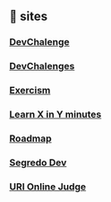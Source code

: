 ## :card_index: sites

### [DevChalenge](https://www.devchallenge.com.br/)
### [DevChalenges](https://devchallenges.io/)
### [Exercism](https://exercism.io/tracks/javascript)
### [Learn X in Y minutes](https://learnxinyminutes.com/)
### [Roadmap](https://roadmap.sh/)
### [Segredo Dev](https://segredo.dev/)
### [URI Online Judge](https://www.urionlinejudge.com.br/judge/pt/login)
